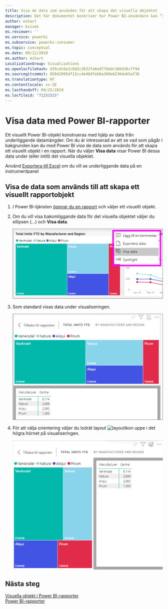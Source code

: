 ```yaml
---
title: Visa de data som användes för att skapa det visuella objektet
description: Det här dokumentet beskriver hur Power BI-användare kan ”se” de data som används för att skapa ett visuellt objekt.
author: mihart
manager: kvivek
ms.reviewer: ''
ms.service: powerbi
ms.subservice: powerbi-consumer
ms.topic: conceptual
ms.date: 09/12/2019
ms.author: mihart
LocalizationGroup: Visualizations
ms.openlocfilehash: d35cdc6e2c6d2c2632fe8a9776ddc366436cff94
ms.sourcegitcommit: 02042995df12cc4e4b97eb8a369e62364eb5af36
ms.translationtype: HT
ms.contentlocale: sv-SE
ms.lasthandoff: 09/25/2019
ms.locfileid: "71251515"
---
```

# <a name="show-data-with-power-bi-reports"></a>Visa data med Power BI-rapporter

Ett visuellt Power BI-objekt konstrueras med hjälp av data från underliggande datamängder. Om du är intresserad av att se vad som pågår i bakgrunden kan du med Power BI *visa* de data som används för att skapa ett visuellt objekt i en rapport. När du väljer **Visa data** visar Power BI dessa data under (eller intill) det visuella objektet.

Använd [Exportera till Excel](end-user-export.md) om du vill se underliggande data på en instrumentpanel

## <a name="show-the-data-being-used-to-create-a-report-visual"></a>Visa de data som används till att skapa ett visuellt rapportobjekt
1. I Power BI-tjänsten [öppnar du en rapport](end-user-report-open.md) och väljer ett visuellt objekt.  
2. Om du vill visa bakomliggande data för det visuella objektet väljer du ellipsen (...) och **Visa data**.
   
   ![välj Visa data](./media/end-user-show-data/power-bi-explore-show-data-newer.png)
3. Som standard visas data under visualiseringen.
   
   ![visning av visuellt objekt och lodräta data](./media/end-user-show-data/power-bi-show-data-new.png)

4. För att välja orientering väljer du lodrät layout ![layoutikon](media/end-user-show-data/power-bi-vertical-icon-new.png) uppe i det högra hörnet på visualiseringen.
   
   ![visning av visuellt objekt och vågräta data](./media/end-user-show-data/power-bi-show-data-rotate.png)

## <a name="next-steps"></a>Nästa steg
[Visuella objekt i Power BI-rapporter](../visuals/power-bi-report-visualizations.md)    
[Power BI-rapporter](end-user-reports.md)    
